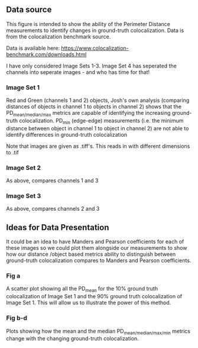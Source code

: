 ## Data source

This figure is intended to show the ability of the Perimeter Distance 
measurements to identify changes in ground-truth colocalization. Data is from 
the colocalization benchmark source.

Data is available here: https://www.colocalization-benchmark.com/downloads.html

I have only considered Image Sets 1-3. Image Set 4 has seperated the channels
into seperate images - and who has time for that!

### Image Set 1
Red and Green (channels 1 and 2) objects, Josh's own analysis (comparing
distances of objects in channel 1 to objects in channel 2) shows that 
the PD<sub>mean/median/max</sub> metrics are capable of identifying the 
increasing ground-truth colocalization. PD<sub>min</sub> (edge-edge) 
measurements (i.e. the minimum distance between object in channel 1 to object
in channel 2) are not able to identify differences in ground-truth 
colocalization

Note that images are given as .tiff's. This reads in with different dimensions
to .tif
### Image Set 2

As above, compares channels 1 and 3

### Image Set 3

As above, compares channels 2 and 3

## Ideas for Data Presentation

It could be an idea to have Manders and Pearson coefficients for each of these
images so we could plot them alongside our measurements to show how our distance
/object based metrics ability to distinguish between ground-truth 
colocalization compares to Manders and Pearson coefficients. 

### Fig a

A scatter plot showing all the PD<sub>mean</sub> for the 10% ground truth 
colocalization of Image Set 1 and the 90% ground truth colocalization of 
Image Set 1. This will allow us to illustrate the power of this method.

### Fig b-d

Plots showing how the mean and the median PD<sub>mean/median/max/min</sub> 
metrics change with the changing ground-truth colocalization. 
